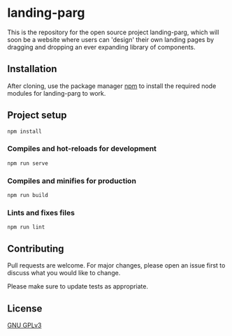 # landing-parg
This is the repository for the open source project landing-parg, which will soon be a website where users can 'design' their own landing pages by dragging and dropping an ever expanding library of components.

## Installation

After cloning, use the package manager [npm](https://nodejs.org/en/) to install the required node modules for landing-parg to work.

## Project setup
```
npm install
```

### Compiles and hot-reloads for development
```
npm run serve
```

### Compiles and minifies for production
```
npm run build
```

### Lints and fixes files
```
npm run lint
```

## Contributing
Pull requests are welcome. For major changes, please open an issue first to discuss what you would like to change.

Please make sure to update tests as appropriate.

## License
[GNU GPLv3](https://choosealicense.com/licenses/gpl-3.0/)
